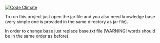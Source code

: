 [![Code Climate](https://lima.codeclimate.com/github/WoKak/LanguagePlatform/badges/gpa.svg)](https://lima.codeclimate.com/github/WoKak/LanguagePlatform)

To run this project just open the jar file and you also need knowledge base 
(very simple one is provided in the same directory as jar file).

In order to change base just replace base.txt file (WARNING! words should be in the same order
as before).